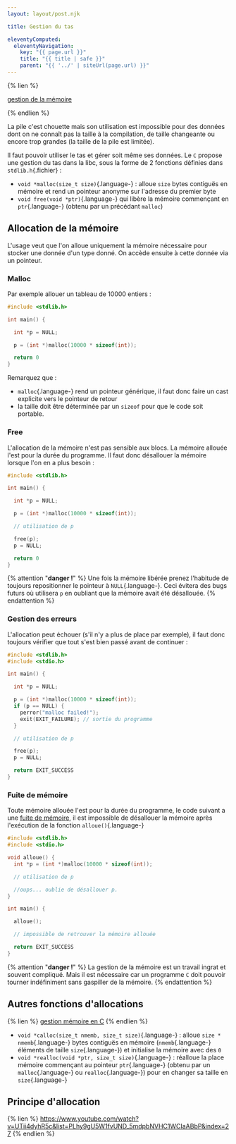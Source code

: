 ```yaml
---
layout: layout/post.njk

title: Gestion du tas

eleventyComputed:
  eleventyNavigation:
    key: "{{ page.url }}"
    title: "{{ title | safe }}"
    parent: "{{ '../' | siteUrl(page.url) }}"
---
```


{% lien %}

[gestion de la mémoire](https://www.youtube.com/watch?v=P0NWSHbNooA&list=PLhy9gU5W1fvUND_5mdpbNVHC1WCIaABbP&index=26)

{% endlien %}

La pile c'est chouette mais son utilisation est impossible pour des données dont on ne connaît pas la taille à la compilation, de taille changeante ou encore trop grandes (la taille de la pile est limitée).

Il faut pouvoir utiliser le tas et gérer soit même ses données. Le `C` propose une gestion du tas dans la libc, sous la forme de 2 fonctions définies dans `stdlib.h`{.fichier} :

- `void *malloc(size_t size)`{.language-} : alloue `size` bytes contiguës en mémoire et rend un pointeur anonyme sur l'adresse du premier byte
- `void free(void *ptr)`{.language-} qui libère la mémoire commençant en `ptr`{.language-} (obtenu par un précédant `malloc`)

## Allocation de la mémoire

L'usage veut que l'on alloue uniquement la mémoire nécessaire pour stocker une donnée d'un type donné. On accède ensuite à cette donnée via un pointeur.

### Malloc

Par exemple allouer un tableau de 10000 entiers :

```c
#include <stdlib.h>

int main() {

  int *p = NULL;

  p = (int *)malloc(10000 * sizeof(int));

  return 0
}

```

Remarquez que :

- `malloc`{.language-} rend un pointeur générique, il faut donc faire un cast explicite vers le pointeur de retour
- la taille doit être déterminée par un `sizeof` pour que le code soit portable.

### Free

L'allocation de la mémoire n'est pas sensible aux blocs. La mémoire allouée l'est pour la durée du programme. Il faut donc désallouer la mémoire lorsque l'on en a plus besoin :

```c
#include <stdlib.h>

int main() {

  int *p = NULL;

  p = (int *)malloc(10000 * sizeof(int));

  // utilisation de p

  free(p);
  p = NULL;

  return 0
}

```

{% attention "**danger !**" %}
Une fois la mémoire libérée prenez l'habitude de toujours repositionner le pointeur à `NULL`{.language-}. Ceci évitera des bugs futurs où utilisera `p` en oubliant que la mémoire avait été désallouée.
{% endattention %}

### Gestion des erreurs

L'allocation peut échouer (s'il n'y a plus de place par exemple), il faut donc toujours vérifier que tout s'est bien passé avant de continuer :

```c
#include <stdlib.h>
#include <stdio.h>

int main() {

  int *p = NULL;

  p = (int *)malloc(10000 * sizeof(int));
  if (p == NULL) {
    perror("malloc failed!");
    exit(EXIT_FAILURE); // sortie du programme
  }

  // utilisation de p

  free(p);
  p = NULL;

  return EXIT_SUCCESS
}

```

### Fuite de mémoire

Toute mémoire allouée l'est pour la durée du programme, le code suivant a une [fuite de mémoire](https://fr.wikipedia.org/wiki/Fuite_de_m%C3%A9moire), il est impossible de désallouer la mémoire après l'exécution de la fonction `alloue()`{.language-}

```c
#include <stdlib.h>
#include <stdio.h>

void alloue() {
  int *p = (int *)malloc(10000 * sizeof(int));

  // utilisation de p 

  //oups... oublie de désallouer p.
}

int main() {

  alloue();

  // impossible de retrouver la mémoire allouée

  return EXIT_SUCCESS
}

```

{% attention "**danger !**" %}
La gestion de la mémoire est un travail ingrat et souvent compliqué. Mais il est nécessaire car un programme `C` doit pouvoir tourner indéfiniment sans gaspiller de la mémoire.
{% endattention %}

## Autres fonctions d'allocations

{% lien %}
[gestion mémoire en C](https://fr.wikipedia.org/wiki/Malloc)
{% endlien %}

- `void *calloc(size_t nmemb, size_t size)`{.language-} : alloue `size * nmemb`{.language-} bytes contiguës en mémoire (`nmemb`{.language-} éléments de taille `size`{.language-}) et initialise la mémoire avec des `0`
- `void *realloc(void *ptr, size_t size)`{.language-} : réalloue la place mémoire commençant au pointeur `ptr`{.language-} (obtenu par un `malloc`{.language-} ou `realloc`{.language-}) pour en changer sa taille en `size`{.language-}

## Principe d'allocation

{% lien %}
<https://www.youtube.com/watch?v=UTii4dyhR5c&list=PLhy9gU5W1fvUND_5mdpbNVHC1WCIaABbP&index=27>
{% endlien %}
